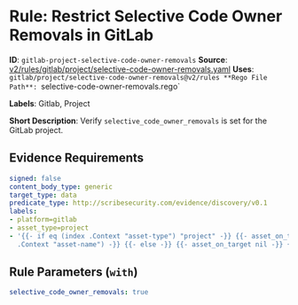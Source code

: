 # Rule: Restrict Selective Code Owner Removals in GitLab

**ID**: `gitlab-project-selective-code-owner-removals`
**Source**: [v2/rules/gitlab/project/selective-code-owner-removals.yaml](https://github.com/scribe-public/sample-policies/v2/rules/gitlab/project/selective-code-owner-removals.yaml)
**Uses**: `gitlab/project/selective-code-owner-removals@v2/rules
**Rego File Path**: `selective-code-owner-removals.rego`

**Labels**: Gitlab, Project

**Short Description**: Verify `selective_code_owner_removals` is set for the GitLab project.

## Evidence Requirements

```yaml
signed: false
content_body_type: generic
target_type: data
predicate_type: http://scribesecurity.com/evidence/discovery/v0.1
labels:
- platform=gitlab
- asset_type=project
- '{{- if eq (index .Context "asset-type") "project" -}} {{- asset_on_target (index
  .Context "asset-name") -}} {{- else -}} {{- asset_on_target nil -}} {{- end -}}'
```
## Rule Parameters (`with`)

```yaml
selective_code_owner_removals: true
```
